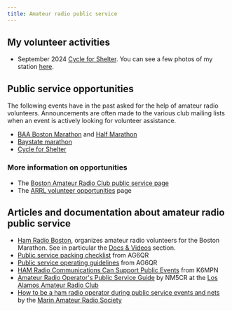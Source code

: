 ```yaml
---
title: Amateur radio public service
---
```


## My volunteer activities

- September 2024 [Cycle for
  Shelter](https://give.emmausinc.org/event/2024-cycle-for-shelter/e570321).
  You can see a few photos of my station
  [here](https://photos.app.goo.gl/BknbK9RmPYQ6ZwGP6).

## Public service opportunities

The following events have in the past asked for the help of amateur radio volunteers. Announcements are often made to the various club mailing lists when an event is actively looking for volunteer assistance.

- [BAA Boston Marathon](https://www.baa.org/races/boston-marathon/volunteer) and [Half Marathon](https://www.baa.org/races/baa-half-marathon/volunteer)
- [Baystate marathon](https://www.baystatemarathon.com/)
- [Cycle for Shelter](https://emmausinc.org/cycle-for-shelter-2/)

### More information on opportunities

- The [Boston Amateur Radio Club public service page](https://www.barc.org/public-service/)
- The [ARRL volunteer opportunities](http://www.arrl.org/volunteer-opportunities) page

## Articles and documentation about amateur radio public service

- [Ham Radio Boston](https://www.hamradioboston.org/), organizes amateur radio volunteers for the Boston Marathon. See in particular the [Docs & Videos](https://www.hamradioboston.org/docs-videos) section.
- [Public service packing checklist](https://ag6qr.net/index.php/public-service-packing-checklist/) from AG6QR
- [Public service operating guidelines](https://ag6qr.net/index.php/public-service-operating-guidelines/) from AG6QR
- [HAM Radio Communications Can Support Public Events](https://k6mpn.org/training/resources/2019OctPublic%20Events%20Support_2.pdf) from K6MPN
- [Amateur Radio Operator's Public Service Guide](https://laarc.weebly.com/uploads/7/3/2/9/73292865/guidlines_for_community_events.pdf) by NM5CR at the [Los Alamos Amateur Radio Club](https://laarc.weebly.com)
- [How to be a ham radio operator during public service events and nets](https://youtu.be/HHxNOMGSwAI?si=hQ7T_-v_ZJ-z-1Cy) by the [Marin Amateur Radio Society](https://www.w6sg.net/)
